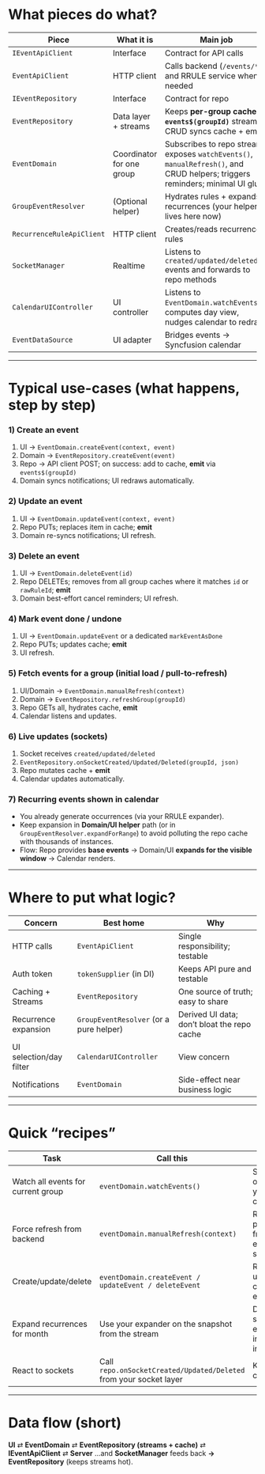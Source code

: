 # What pieces do what?

| Piece                     | What it is                | Main job                                                                                                                     | Talks to                          | Emits/Returns                                                                     |
| ------------------------- | ------------------------- | ---------------------------------------------------------------------------------------------------------------------------- | --------------------------------- | --------------------------------------------------------------------------------- |
| `IEventApiClient`         | Interface                 | Contract for API calls                                                                                                       | —                                 | —                                                                                 |
| `EventApiClient`          | HTTP client               | Calls backend (`/events/*`) and RRULE service when needed                                                                    | Server, `RecurrenceRuleApiClient` | `Event`, `List<Event>`                                                            |
| `IEventRepository`        | Interface                 | Contract for repo                                                                                                            | —                                 | —                                                                                 |
| `EventRepository`         | Data layer + streams      | Keeps **per-group cache** + **`events$(groupId)`** stream. CRUD syncs cache + emits.                                         | `IEventApiClient`, tokenSupplier  | `Stream<List<Event>>`, CRUD results                                               |
| `EventDomain`             | Coordinator for one group | Subscribes to repo stream; exposes `watchEvents()`, `manualRefresh()`, and CRUD helpers; triggers reminders; minimal UI glue | `IEventRepository`, `GroupDomain` | `Stream<List<Event>>` (via repo), `ValueNotifier<List<Event>>` (expanded UI list) |
| `GroupEventResolver`      | (Optional helper)         | Hydrates rules + expands recurrences (your helper lives here now)                                                            | `RecurrenceRuleApiClient`         | `List<Event>` hydrated/expanded                                                   |
| `RecurrenceRuleApiClient` | HTTP client               | Creates/reads recurrence rules                                                                                               | Server                            | Rule objects / strings                                                            |
| `SocketManager`           | Realtime                  | Listens to `created/updated/deleted` events and forwards to repo methods                                                     | Repo                              | Live updates into repo caches                                                     |
| `CalendarUIController`    | UI controller             | Listens to `EventDomain.watchEvents()`, computes day view, nudges calendar to redraw                                         | `EventDomain`, `GroupDomain`      | Updated `EventDataSource`, UI refresh                                             |
| `EventDataSource`         | UI adapter                | Bridges events → Syncfusion calendar                                                                                         | UI                                | Appointments to render                                                            |

---

# Typical use-cases (what happens, step by step)

### 1) Create an event

1. UI → `EventDomain.createEvent(context, event)`
2. Domain → `EventRepository.createEvent(event)`
3. Repo → API client POST; on success: add to cache, **emit** via `events$(groupId)`
4. Domain syncs notifications; UI redraws automatically.

### 2) Update an event

1. UI → `EventDomain.updateEvent(context, event)`
2. Repo PUTs; replaces item in cache; **emit**
3. Domain re-syncs notifications; UI refresh.

### 3) Delete an event

1. UI → `EventDomain.deleteEvent(id)`
2. Repo DELETEs; removes from all group caches where it matches `id` or `rawRuleId`; **emit**
3. Domain best-effort cancel reminders; UI refresh.

### 4) Mark event done / undone

1. UI → `EventDomain.updateEvent` or a dedicated `markEventAsDone`
2. Repo PUTs; updates cache; **emit**
3. UI refresh.

### 5) Fetch events for a group (initial load / pull-to-refresh)

1. UI/Domain → `EventDomain.manualRefresh(context)`
2. Domain → `EventRepository.refreshGroup(groupId)`
3. Repo GETs all, hydrates cache, **emit**
4. Calendar listens and updates.

### 6) Live updates (sockets)

1. Socket receives `created/updated/deleted`
2. `EventRepository.onSocketCreated/Updated/Deleted(groupId, json)`
3. Repo mutates cache + **emit**
4. Calendar updates automatically.

### 7) Recurring events shown in calendar

* You already generate occurrences (via your RRULE expander).
* Keep expansion in **Domain/UI helper** path (or in `GroupEventResolver.expandForRange`) to avoid polluting the repo cache with thousands of instances.
* Flow: Repo provides **base events** → Domain/UI **expands for the visible window** → Calendar renders.

---

# Where to put what logic?

| Concern                 | Best home                               | Why                                         |
| ----------------------- | --------------------------------------- | ------------------------------------------- |
| HTTP calls              | `EventApiClient`                        | Single responsibility; testable             |
| Auth token              | `tokenSupplier` (in DI)                 | Keeps API pure and testable                 |
| Caching + Streams       | `EventRepository`                       | One source of truth; easy to share          |
| Recurrence expansion    | `GroupEventResolver` (or a pure helper) | Derived UI data; don’t bloat the repo cache |
| UI selection/day filter | `CalendarUIController`                  | View concern                                |
| Notifications           | `EventDomain`                           | Side-effect near business logic             |

---

# Quick “recipes”

| Task                               | Call this                                                          | Notes                                  |
| ---------------------------------- | ------------------------------------------------------------------ | -------------------------------------- |
| Watch all events for current group | `eventDomain.watchEvents()`                                        | Subscribe once in your controller      |
| Force refresh from backend         | `eventDomain.manualRefresh(context)`                               | Repo pulls fresh, emits stream         |
| Create/update/delete               | `eventDomain.createEvent / updateEvent / deleteEvent`              | Repo updates cache + emits             |
| Expand recurrences for month       | Use your expander on the snapshot from the stream                  | Don’t store expanded instances in repo |
| React to sockets                   | Call `repo.onSocketCreated/Updated/Deleted` from your socket layer | Keeps cache live                       |

---

# Data flow (short)

**UI** ⇄ **EventDomain** ⇄ **EventRepository (streams + cache)** ⇄ **IEventApiClient** ⇄ **Server**
…and **SocketManager** feeds back **→ EventRepository** (keeps streams hot).
